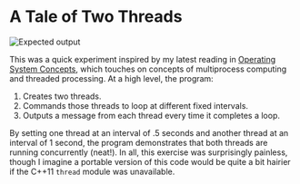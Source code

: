 # A Tale of Two Threads

![Expected output](https://i.imgur.com/KmI8Dju.png)

This was a quick experiment inspired by my latest reading in [Operating System Concepts](https://www.amazon.com/Operating-System-Concepts-Abraham-Silberschatz-ebook/dp/B07CVKH7BD), which touches on concepts of multiprocess computing and threaded processing. At a high level, the program:

1. Creates two threads.
2. Commands those threads to loop at different fixed intervals.
3. Outputs a message from each thread every time it completes a loop.

By setting one thread at an interval of .5 seconds and another thread at an interval of 1 second, the program demonstrates that both threads are running concurrently (neat!). In all, this exercise was surprisingly painless, though I imagine a portable version of this code would be quite a bit hairier if the C++11 `thread` module was unavailable.
